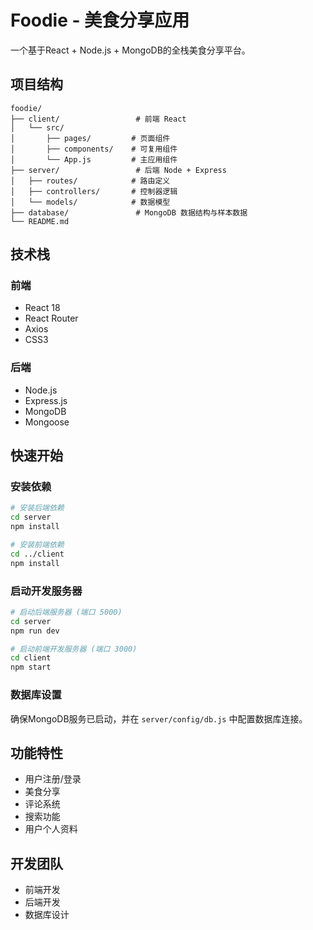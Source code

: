# Foodie - 美食分享应用

一个基于React + Node.js + MongoDB的全栈美食分享平台。

## 项目结构

```
foodie/
├── client/                 # 前端 React
│   └── src/
│       ├── pages/         # 页面组件
│       ├── components/    # 可复用组件
│       └── App.js         # 主应用组件
├── server/                 # 后端 Node + Express
│   ├── routes/            # 路由定义
│   ├── controllers/       # 控制器逻辑
│   └── models/            # 数据模型
├── database/               # MongoDB 数据结构与样本数据
└── README.md
```

## 技术栈

### 前端
- React 18
- React Router
- Axios
- CSS3

### 后端
- Node.js
- Express.js
- MongoDB
- Mongoose

## 快速开始

### 安装依赖

```bash
# 安装后端依赖
cd server
npm install

# 安装前端依赖
cd ../client
npm install
```

### 启动开发服务器

```bash
# 启动后端服务器 (端口 5000)
cd server
npm run dev

# 启动前端开发服务器 (端口 3000)
cd client
npm start
```

### 数据库设置

确保MongoDB服务已启动，并在 `server/config/db.js` 中配置数据库连接。

## 功能特性

- 用户注册/登录
- 美食分享
- 评论系统
- 搜索功能
- 用户个人资料

## 开发团队

- 前端开发
- 后端开发
- 数据库设计 